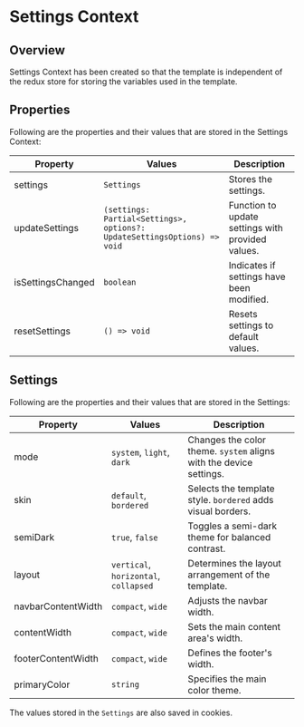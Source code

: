 # Settings Context

## Overview

Settings Context has been created so that the template is independent of the redux store for storing the variables used in the template.

## Properties

Following are the properties and their values that are stored in the Settings Context:

| Property          | Values                                                                   | Description                                       |
| ----------------- | ------------------------------------------------------------------------ | ------------------------------------------------- |
| settings          | `Settings`                                                               | Stores the settings.                              |
| updateSettings    | `(settings: Partial<Settings>, options?: UpdateSettingsOptions) => void` | Function to update settings with provided values. |
| isSettingsChanged | `boolean`                                                                | Indicates if settings have been modified.         |
| resetSettings     | `() => void`                                                             | Resets settings to default values.                |

## Settings

Following are the properties and their values that are stored in the Settings:

| Property           | Values                                | Description                                                        |
| ------------------ | ------------------------------------- | ------------------------------------------------------------------ |
| mode               | `system`, `light`, `dark`             | Changes the color theme. `system` aligns with the device settings. |
| skin               | `default`, `bordered`                 | Selects the template style. `bordered` adds visual borders.        |
| semiDark           | `true`, `false`                       | Toggles a semi-dark theme for balanced contrast.                   |
| layout             | `vertical`, `horizontal`, `collapsed` | Determines the layout arrangement of the template.                 |
| navbarContentWidth | `compact`, `wide`                     | Adjusts the navbar width.                                          |
| contentWidth       | `compact`, `wide`                     | Sets the main content area's width.                                |
| footerContentWidth | `compact`, `wide`                     | Defines the footer's width.                                        |
| primaryColor       | `string`                              | Specifies the main color theme.                                    |

The values stored in the `Settings` are also saved in cookies.
